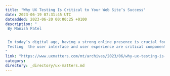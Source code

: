 ```yaml
---
title: "Why UX Testing Is Critical to Your Web Site’s Success"
date: 2023-06-19 07:31:45 UTC
dateadded: 2023-06-20 00:00:25 +0100
description: "
 By Manish Patel 


 In today’s digital age, having a strong online presence is crucial for any business to succeed. However, with the growth of competition, it is no longer enough just to have a Web site. Your Web site must be user friendly, visually appealing, and offer a seamless user experience. The process of designing, testing, and developing the user interface and user experience for your Web site or application is paramount. 
 Testing  the user interface and user experience are critical components of the Web-site and application-design process. UX testing helps ensure that the design meets users’ needs, goals, and expectations and results in a seamless and enjoyable user experience. In this article, I’ll explore the importance of UX testing, when to conduct testing, who to involve in testing, and the different types of UX design testing, as well as some popular UX testing methods and techniques. I’ll also provide a quick eight-step guide on how to conduct UX design testing. Read More 
"
link: "https://www.uxmatters.com/mt/archives/2023/06/why-ux-testing-is-critical-to-your-web-sites-success.php"
category:
directory: _directory/ux-matters.md
---
```

